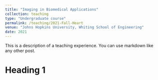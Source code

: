 ```yaml
---
title: "Imaging in Biomedical Applications"
collection: teaching
type: "Undergraduate course"
permalink: /teaching/2021-Fall-Heart
venue: "Johns Hopkins University, Whiting School of Engineering"
date: 2021
---
```


This is a description of a teaching experience. You can use markdown like any other post.

Heading 1
======

